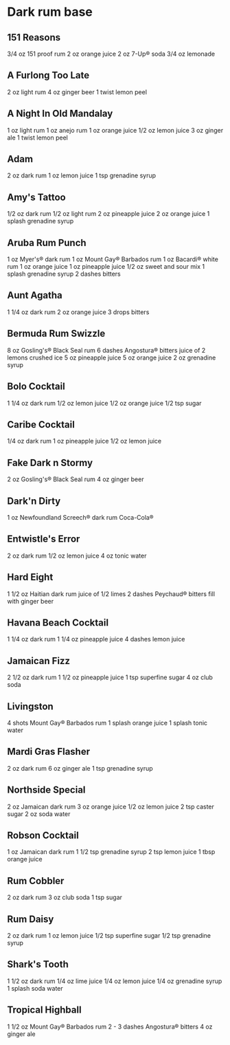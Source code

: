Dark rum base
=============

151 Reasons
-----------

3/4 oz 151 proof rum
2 oz orange juice
2 oz 7-Up® soda
3/4 oz lemonade

A Furlong Too Late
------------------

2 oz light rum
4 oz ginger beer
1 twist lemon peel


A Night In Old Mandalay
-----------------------

1 oz light rum
1 oz anejo rum
1 oz orange juice
1/2 oz lemon juice
3 oz ginger ale
1 twist lemon peel

Adam
----

2 oz dark rum
1 oz lemon juice
1 tsp grenadine syrup

Amy's Tattoo
------------

1/2 oz dark rum
1/2 oz light rum
2 oz pineapple juice
2 oz orange juice
1 splash grenadine syrup

Aruba Rum Punch
---------------

1 oz Myer's® dark rum
1 oz Mount Gay® Barbados rum
1 oz Bacardi® white rum
1 oz orange juice
1 oz pineapple juice
1/2 oz sweet and sour mix
1 splash grenadine syrup
2 dashes bitters

Aunt Agatha
-----------

1 1/4 oz dark rum
2 oz orange juice
3 drops bitters

Bermuda Rum Swizzle
-------------------

8 oz Gosling's® Black Seal rum
6 dashes Angostura® bitters
juice of 2 lemons
crushed ice
5 oz pineapple juice
5 oz orange juice
2 oz grenadine syrup


Bolo Cocktail
-------------

1 1/4 oz dark rum
1/2 oz lemon juice
1/2 oz orange juice
1/2 tsp sugar

Caribe Cocktail
---------------

1/4 oz dark rum
1 oz pineapple juice
1/2 oz lemon juice

Fake Dark n Stormy
------------------

2 oz Gosling's® Black Seal rum
4 oz ginger beer

Dark'n Dirty
------------

1 oz Newfoundland Screech® dark rum
Coca-Cola®

Entwistle's Error
-----------------

2 oz dark rum
1/2 oz lemon juice
4 oz tonic water

Hard Eight
----------

1 1/2 oz Haitian dark rum
juice of 1/2 limes
2 dashes Peychaud® bitters
fill with ginger beer

Havana Beach Cocktail
---------------------

1 1/4 oz dark rum
1 1/4 oz pineapple juice
4 dashes lemon juice


Jamaican Fizz
-------------

2 1/2 oz dark rum
1 1/2 oz pineapple juice
1 tsp superfine sugar
4 oz club soda

Livingston
----------

4 shots Mount Gay® Barbados rum
1 splash orange juice
1 splash tonic water

Mardi Gras Flasher
------------------

2 oz dark rum
6 oz ginger ale
1 tsp grenadine syrup


Northside Special
-----------------

2 oz Jamaican dark rum
3 oz orange juice
1/2 oz lemon juice
2 tsp caster sugar
2 oz soda water

Robson Cocktail
---------------

1 oz Jamaican dark rum
1 1/2 tsp grenadine syrup
2 tsp lemon juice
1 tbsp orange juice

Rum Cobbler
-----------

2 oz dark rum
3 oz club soda
1 tsp sugar

Rum Daisy
---------

2 oz dark rum
1 oz lemon juice
1/2 tsp superfine sugar
1/2 tsp grenadine syrup

Shark's Tooth
-------------

1 1/2 oz dark rum
1/4 oz lime juice
1/4 oz lemon juice
1/4 oz grenadine syrup
1 splash soda water

Tropical Highball
-----------------

1 1/2 oz Mount Gay® Barbados rum
2 - 3 dashes Angostura® bitters
4 oz ginger ale

